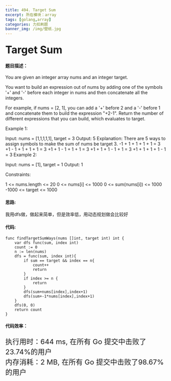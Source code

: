 ```yaml
---
title: 494. Target Sum
excerpt: 所在模块：array
tags: [golang,array]
categories: 力扣刷题
banner_img: /img/壁纸.jpg
---
```


### <font size=6px>Target Sum</font>

#### 题目描述：

You are given an integer array nums and an integer target.

You want to build an expression out of nums by adding one of the symbols '+' and '-' before each integer in nums and then concatenate all the integers.

For example, if nums = [2, 1], you can add a '+' before 2 and a '-' before 1 and concatenate them to build the expression "+2-1".
Return the number of different expressions that you can build, which evaluates to target.

 

Example 1:

Input: nums = [1,1,1,1,1], target = 3
Output: 5
Explanation: There are 5 ways to assign symbols to make the sum of nums be target 3.
-1 + 1 + 1 + 1 + 1 = 3
+1 - 1 + 1 + 1 + 1 = 3
+1 + 1 - 1 + 1 + 1 = 3
+1 + 1 + 1 - 1 + 1 = 3
+1 + 1 + 1 + 1 - 1 = 3
Example 2:

Input: nums = [1], target = 1
Output: 1


Constraints:

1 <= nums.length <= 20
0 <= nums[i] <= 1000
0 <= sum(nums[i]) <= 1000
-1000 <= target <= 1000

#### 思路:

我用dfs做，做起来简单，但是效率低，用动态规划做会比较好

#### 代码:

```golang
func findTargetSumWays(nums []int, target int) int {
    var dfs func(sum, index int) 
    count := 0
    n := len(nums)
    dfs = func(sum, index int){
        if sum == target && index == n{
            count++
            return 
        }
        if index >= n {
            return 
        }
        dfs(sum+nums[index],index+1)
        dfs(sum+-1*nums[index],index+1)
    }
    dfs(0, 0)
    return count
}
```

#### 代码效率：

<p class="note note-primary"; style="font-size:22px">
   执行用时：644 ms, 在所有 Go 提交中击败了23.74%的用户<br>
   内存消耗：2 MB, 在所有 Go 提交中击败了98.67%的用户
</p>



